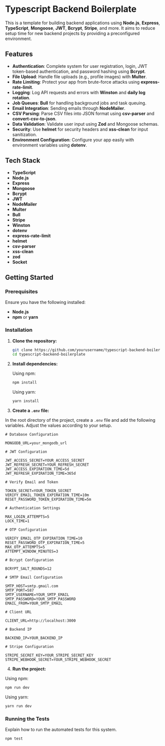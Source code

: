 # Typescript Backend Boilerplate

This is a template for building backend applications using **Node.js**, **Express**, **TypeScript**, **Mongoose**, **JWT**, **Bcrypt**, **Stripe**, and more. It aims to reduce setup time for new backend projects by providing a preconfigured environment.

## Features

- **Authentication**: Complete system for user registration, login, JWT token-based authentication, and password hashing using **Bcrypt**.
- **File Upload**: Handle file uploads (e.g., profile images) with **Multer**.
- **Rate Limiting**: Protect your app from brute-force attacks using **express-rate-limit**.
- **Logging**: Log API requests and errors with **Winston** and **daily log rotation**.
- **Job Queues**: **Bull** for handling background jobs and task queuing.
- **Email Integration**: Sending emails through **NodeMailer**.
- **CSV Parsing**: Parse CSV files into JSON format using **csv-parser** and **convert-csv-to-json**.
- **Data Validation**: Validate user input using **Zod** and Mongoose schemas.
- **Security**: Use **helmet** for security headers and **xss-clean** for input sanitization.
- **Environment Configuration**: Configure your app easily with environment variables using **dotenv**.

## Tech Stack

- **TypeScript**
- **Node.js**
- **Express**
- **Mongoose**
- **Bcrypt**
- **JWT**
- **NodeMailer**
- **Multer**
- **Bull**
- **Stripe**
- **Winston**
- **dotenv**
- **express-rate-limit**
- **helmet**
- **csv-parser**
- **xss-clean**
- **zod**
- **Socket**

## Getting Started

### Prerequisites

Ensure you have the following installed:

- **Node.js**
- **npm** or **yarn**

### Installation

1. **Clone the repository:**

   ```bash
   git clone https://github.com/yourusername/typescript-backend-boilerplate.git
   cd typescript-backend-boilerplate

   ```

2. **Install dependencies:**

   Using npm:

   ```bash
   npm install
   ```

   Using yarn:

   ```bash
   yarn install
   ```

3. **Create a `.env` file:**

In the root directory of the project, create a `.env` file and add the following variables. Adjust the values according to your setup.

```env
# Database Configuration

MONGODB_URL=your_mongodb_url

# JWT Configuration

JWT_ACCESS_SECRET=YOUR_ACCESS_SECRET
JWT_REFRESH_SECRET=YOUR_REFRESH_SECRET
JWT_ACCESS_EXPIRATION_TIME=5d
JWT_REFRESH_EXPIRATION_TIME=365d

# Verify Email and Token

TOKEN_SECRET=YOUR_TOKEN_SECRET
VERIFY_EMAIL_TOKEN_EXPIRATION_TIME=10m
RESET_PASSWORD_TOKEN_EXPIRATION_TIME=5m

# Authentication Settings

MAX_LOGIN_ATTEMPTS=5
LOCK_TIME=1

# OTP Configuration

VERIFY_EMAIL_OTP_EXPIRATION_TIME=10
RESET_PASSWORD_OTP_EXPIRATION_TIME=5
MAX_OTP_ATTEMPTS=5
ATTEMPT_WINDOW_MINUTES=3

# Bcrypt Configuration

BCRYPT_SALT_ROUNDS=12

# SMTP Email Configuration

SMTP_HOST=smtp.gmail.com
SMTP_PORT=587
SMTP_USERNAME=YOUR_SMTP_EMAIL
SMTP_PASSWORD=YOUR_SMTP_PASSWORD
EMAIL_FROM=YOUR_SMTP_EMAIL

# Client URL

CLIENT_URL=http://localhost:3000

# Backend IP

BACKEND_IP=YOUR_BACKEND_IP

# Stripe Configuration

STRIPE_SECRET_KEY=YOUR_STRIPE_SECRET_KEY
STRIPE_WEBHOOK_SECRET=YOUR_STRIPE_WEBHOOK_SECRET
```

4. **Run the project:**

Using npm:

```bash
npm run dev
```

Using yarn:

```bash
yarn run dev
```

### Running the Tests

Explain how to run the automated tests for this system.

```bash
npm test
```
